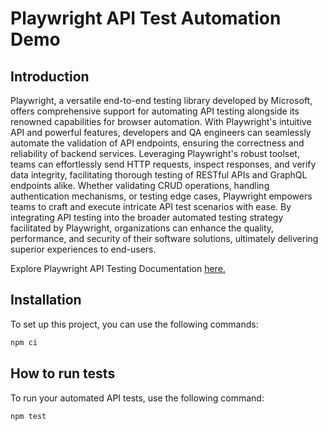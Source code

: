 # Playwright API Test Automation Demo

## Introduction
Playwright, a versatile end-to-end testing library developed by Microsoft, offers comprehensive support for automating API testing alongside its renowned capabilities for browser automation. With Playwright's intuitive API and powerful features, developers and QA engineers can seamlessly automate the validation of API endpoints, ensuring the correctness and reliability of backend services. Leveraging Playwright's robust toolset, teams can effortlessly send HTTP requests, inspect responses, and verify data integrity, facilitating thorough testing of RESTful APIs and GraphQL endpoints alike. Whether validating CRUD operations, handling authentication mechanisms, or testing edge cases, Playwright empowers teams to craft and execute intricate API test scenarios with ease. By integrating API testing into the broader automated testing strategy facilitated by Playwright, organizations can enhance the quality, performance, and security of their software solutions, ultimately delivering superior experiences to end-users.

Explore Playwright API Testing Documentation [here.](https://playwright.dev/docs/api-testing)

## Installation
To set up this project, you can use the following commands:

```bash
npm ci
```

## How to run tests
To run your automated API tests, use the following command:

```bash
npm test
```
